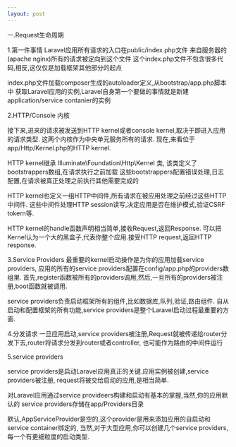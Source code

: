 ```yaml
---
layout: post
---
```


一.Request生命周期

1.第一件事情
Laravel应用所有请求的入口在public/index.php文件
来自服务器的(apache nginx)所有的请求被定向到这个文件
这个index.php文件不包含很多代码,相反,这仅仅是加载框架其他部分的起点

index.php文件加载composer生成的autoloader定义,从bootstrap/app.php脚本中
获取Laravel应用的实例,Laravel自身第一个要做的事情就是新建application/service contanier的实例

2.HTTP/Console 内核

接下来,进来的请求被发送到HTTP kernel或者console kernel,取决于即进入应用的请求类型.
这两个内核作为中央单元服务所有的请求.
现在,来看位于app/Http/Kernel.php的HTTP kernel.

HTTP kernel继承 Illuminate\Foundation\Http\Kernel 类,
该类定义了bootstrappers数组,在请求执行之前加载
这些bootstrappers配置错误处理,日志配置,在请求被真正处理之前执行其他需要完成的

HTTP kernel也定义一组HTTP中间件,所有请求在被应用处理之前经过这些HTTP中间件.
这些中间件处理HTTP session读写,决定应用是否在维护模式,验证CSRF tokern等.

HTTP kernel的handle函数声明相当简单,接收Request,返回Response.
可以把Kernel认为一个大的黑盒子,代表你整个应用.接受HTTP request,返回HTTP response.

3.Service Providers
最重要的kernel启动操作是为你的应用加载service providers,
应用的所有的service providers配置在config/app.php的providers数组里.
首先,register函数被所有的providers调用,然后,一旦所有的providers被注册,boot函数就被调用.


service providers负责启动框架所有的组件,比如数据库,队列,验证,路由组件.
自从启动和配置框架的所有功能,service providers是整个Laravel启动过程最重要的方面.


4.分发请求
一旦应用启动,service providers被注册,Request就被传递给router分发下去,router将请求分发到router或者controller,
也可能作为路由的中间件运行

5.service providers

service providers是启动Laravel应用真正的关键.应用实例被创建,service providers被注册,
request将被交给启动的应用,是相当简单.

对Laravel应用通过service provideers构建和启动有基本的掌握,当然,你的应用默认的
service providers存储在app/Providers目录


默认,AppServiceProvider是空的,这个provider是用来添加应用的自启动和service container绑定的,
当然,对于大型应用,你可以创建几个service providers,每一个有更细粒度的启动类型.



